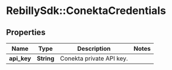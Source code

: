 # RebillySdk::ConektaCredentials

## Properties
Name | Type | Description | Notes
------------ | ------------- | ------------- | -------------
**api_key** | **String** | Conekta private API key. | 

